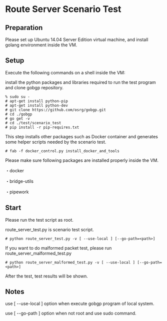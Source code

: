 Route Server Scenario Test
========================

Preparation
-----------
Please set up Ubuntu 14.04 Server Edition virtual machine,
and install golang environment inside the VM.

Setup
-----
Execute the following commands on a shell inside the VM:

install the python packages and libraries required to run the test program and clone gobgp repository.
```
% sudo su -
# apt-get install python-pip
# apt-get install python-dev
# git clone https://github.com/osrg/gobgp.git
# cd ./gobgp
# go get -v
# cd ./test/scenario_test
# pip install -r pip-requires.txt
```


This step installs other packages such as Docker container and generates some helper scripts needed by the scenario test.
```
# fab -f docker_control.py install_docker_and_tools

```

Please make sure following packages are installed properly inside the VM.

 ・docker

 ・bridge-utils

 ・pipework


Start
-----
Please run the test script as root.

route_server_test.py is scenario test script.
```
# python route_server_test.py -v [ --use-local ] [--go-path=<path>]

```


If you want to do malformed packet test, please run route_server_malformed_test.py
```
# python route_server_malformed_test.py -v [ --use-local ] [--go-path=<path>]

```

After the test, test results will be shown.

Notes
-----
 use [ --use-local ] option when execute gobgp program of local system.

 use [ --go-path ] option when not root and use sudo command.